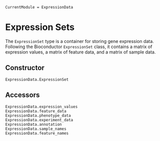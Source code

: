 ```@meta
CurrentModule = ExpressionData
```

# Expression Sets
The `ExpressionSet` type is a container for storing gene expression data. Following the Bioconductor `ExpressionSet` class, it contains a matrix of expression values, a matrix of feature data, and a matrix of sample data.

## Constructor
```@docs
ExpressionData.ExpressionSet
```

## Accessors
```@docs
ExpressionData.expression_values
ExpressionData.feature_data
ExpressionData.phenotype_data
ExpressionData.experiment_data
ExpressionData.annotation
ExpressionData.sample_names
ExpressionData.feature_names
```